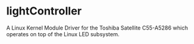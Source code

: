 # lightController
A Linux Kernel Module Driver for the Toshiba Satellite C55-A5286 which operates on top of the Linux LED subsystem.
